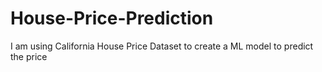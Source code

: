 # House-Price-Prediction
I am using California House Price Dataset to create a ML model to predict the price 
